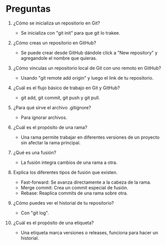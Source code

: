 # Preguntas #

1. ¿Cómo se inicializa un repositorio en Git?

    - Se inicializa con "git init" para que git lo trakee.
 
2. ¿Cómo creas un repositorio en GitHub? 
    
     - Se puede crear desde GitHub dándole click a "New repository" y agregandole el nombre que quieras.

3. ¿Cómo vinculas un repositorio local de Git con uno remoto en GitHub? 

     - Usando "git remote add origin" y luego el link de tu repositorio.

4. ¿Cuál es el flujo básico de trabajo en Git y GitHub? 
      
      - git add, git commit, git push y git pull.

5. ¿Para qué sirve el archivo .gitignore?

     - Para ignorar archivos.

6. ¿Cuál es el propósito de una rama? 

   - Una rama permite trabajar en diferentes versiones de un proyecto sin afectar la rama principal.

7. ¿Qué es una fusión? 

    - La fusión integra cambios de una rama a otra.

8. Explica los diferentes tipos de fusión que existen. 

   - Fast-forward: Se avanza directamente a la cabeza de la rama.
   - Merge commit: Crea un commit especial de fusión.
   - Rebase: Reaplica commits de una rama sobre otra.

9. ¿Cómo puedes ver el historial de tu repositorio?

   - Con "git log".

10. ¿Cuál es el propósito de una etiqueta? 
   
    - Una etiqueta marca versiones o releases, funciona para hacer un historial.

    

     